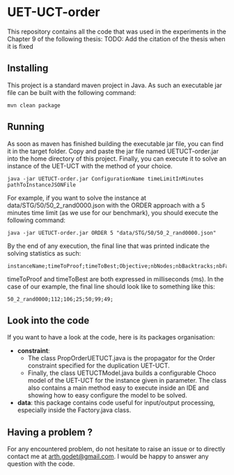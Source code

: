 # UET-UCT-order
This repository contains all the code that was used in the experiments in the Chapter 9 of the following thesis:
TODO: Add the citation of the thesis when it is fixed

## Installing

This project is a standard maven project in Java. As such an executable jar file can be built with the following command:

```
mvn clean package
```

## Running

As soon as maven has finished building the executable jar file, you can find it in the target folder. Copy and paste the jar file named UETUCT-order.jar into the home directory of this project. Finally, you can execute it to solve an instance of the UET-UCT with the method of your choice.

```
java -jar UETUCT-order.jar ConfigurationName timeLimitInMinutes pathToInstanceJSONFile
```

For example, if you want to solve the instance at data/STG/50/50_2_rand0000.json with the ORDER approach with a 5 minutes time limit (as we use for our benchmark), you should execute the following command:

```
java -jar UETUCT-order.jar ORDER 5 "data/STG/50/50_2_rand0000.json"
```

By the end of any execution, the final line that was printed indicate the solving statistics as such:

```
instanceName;timeToProof;timeToBest;Objective;nbNodes;nbBacktracks;nbFails;
```

timeToProof and timeToBest are both expressed in milliseconds (ms). In the case of our example, the final line should look like to something like this:

```
50_2_rand0000;112;106;25;50;99;49;
```

## Look into the code

If you want to have a look at the code, here is its packages organisation:
* **constraint**: 
  * The class PropOrderUETUCT.java is the propagator for the Order constraint specified for the duplication UET-UCT.
  * Finally, the class UETUCTModel.java builds a configurable Choco model of the UET-UCT for the instance given in parameter. The class also contains a main method easy to execute inside an IDE and showing how to easy configure the model to be solved.
* **data**: this package contains code useful for input/output processing, especially inside the Factory.java class.

## Having a problem ?
For any encountered problem, do not hesitate to raise an issue or to directly contact me at arth.godet@gmail.com. I would be happy to answer any question with the code.
